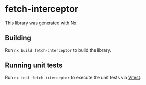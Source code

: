# fetch-interceptor

This library was generated with [Nx](https://nx.dev).

## Building

Run `nx build fetch-interceptor` to build the library.

## Running unit tests

Run `nx test fetch-interceptor` to execute the unit tests via [Vitest](https://vitest.dev/).
